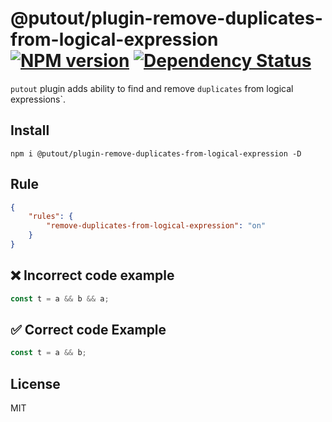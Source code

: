 # @putout/plugin-remove-duplicates-from-logical-expression [![NPM version][NPMIMGURL]][NPMURL] [![Dependency Status][DependencyStatusIMGURL]][DependencyStatusURL]

[NPMIMGURL]: https://img.shields.io/npm/v/@putout/plugin-remove-duplicates-from-logical-expression.svg?style=flat&longCache=true
[NPMURL]: https://npmjs.org/package/@putout/plugin-remove-duplicates-from-logical-expression"npm"
[DependencyStatusURL]: https://david-dm.org/coderaiser/putout?path=packages/plugin-remove-duplicates-from-logical-expression
[DependencyStatusIMGURL]: https://david-dm.org/coderaiser/putout.svg?path=packages/plugin-remove-duplicates-from-logical-expression

`putout` plugin adds ability to find and remove `duplicates` from logical expressions`.

## Install

```
npm i @putout/plugin-remove-duplicates-from-logical-expression -D
```

## Rule

```json
{
    "rules": {
        "remove-duplicates-from-logical-expression": "on"
    }
}
```

## ❌ Incorrect code example

```js
const t = a && b && a;
```

## ✅ Correct code Example

```js
const t = a && b;
```

## License

MIT
